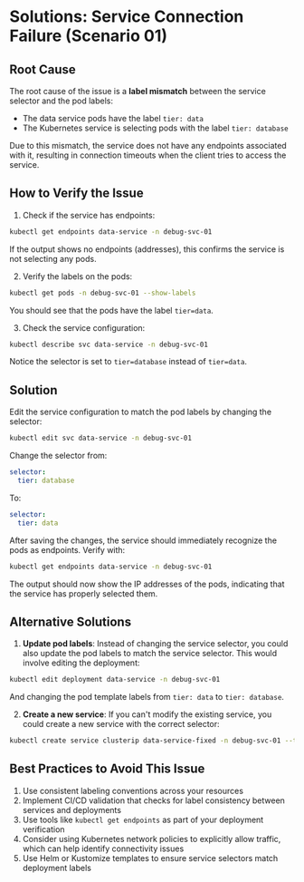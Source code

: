 # Solutions: Service Connection Failure (Scenario 01)

## Root Cause

The root cause of the issue is a **label mismatch** between the service selector and the pod labels:

- The data service pods have the label `tier: data`
- The Kubernetes service is selecting pods with the label `tier: database`

Due to this mismatch, the service does not have any endpoints associated with it, resulting in connection timeouts when the client tries to access the service.

## How to Verify the Issue

1. Check if the service has endpoints:
```bash
kubectl get endpoints data-service -n debug-svc-01
```
If the output shows no endpoints (addresses), this confirms the service is not selecting any pods.

2. Verify the labels on the pods:
```bash
kubectl get pods -n debug-svc-01 --show-labels
```
You should see that the pods have the label `tier=data`.

3. Check the service configuration:
```bash
kubectl describe svc data-service -n debug-svc-01
```
Notice the selector is set to `tier=database` instead of `tier=data`.

## Solution

Edit the service configuration to match the pod labels by changing the selector:

```bash
kubectl edit svc data-service -n debug-svc-01
```

Change the selector from:
```yaml
selector:
  tier: database
```

To:
```yaml
selector:
  tier: data
```

After saving the changes, the service should immediately recognize the pods as endpoints. Verify with:
```bash
kubectl get endpoints data-service -n debug-svc-01
```

The output should now show the IP addresses of the pods, indicating that the service has properly selected them.

## Alternative Solutions

1. **Update pod labels**: Instead of changing the service selector, you could also update the pod labels to match the service selector. This would involve editing the deployment:
```bash
kubectl edit deployment data-service -n debug-svc-01
```
And changing the pod template labels from `tier: data` to `tier: database`.

2. **Create a new service**: If you can't modify the existing service, you could create a new service with the correct selector:
```bash
kubectl create service clusterip data-service-fixed -n debug-svc-01 --tcp=80:80 --dry-run=client -o yaml | sed 's/app: data-service-fixed/tier: data/' | kubectl apply -f -
```

## Best Practices to Avoid This Issue

1. Use consistent labeling conventions across your resources
2. Implement CI/CD validation that checks for label consistency between services and deployments
3. Use tools like `kubectl get endpoints` as part of your deployment verification
4. Consider using Kubernetes network policies to explicitly allow traffic, which can help identify connectivity issues
5. Use Helm or Kustomize templates to ensure service selectors match deployment labels 